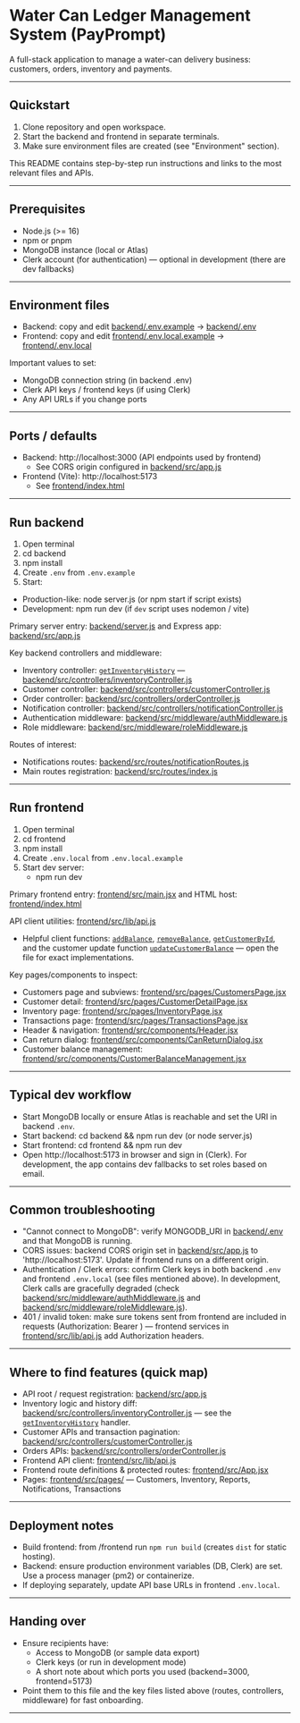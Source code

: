 # Water Can Ledger Management System (PayPrompt)

A full-stack application to manage a water-can delivery business: customers, orders, inventory and payments.

---

## Quickstart

1. Clone repository and open workspace.
2. Start the backend and frontend in separate terminals.
3. Make sure environment files are created (see "Environment" section).

This README contains step-by-step run instructions and links to the most relevant files and APIs.

---

## Prerequisites

- Node.js (>= 16)
- npm or pnpm
- MongoDB instance (local or Atlas)
- Clerk account (for authentication) — optional in development (there are dev fallbacks)

---

## Environment files

- Backend: copy and edit [backend/.env.example](backend/.env.example) -> [backend/.env](backend/.env)
- Frontend: copy and edit [frontend/.env.local.example](frontend/.env.local.example) -> [frontend/.env.local](frontend/.env.local)

Important values to set:
- MongoDB connection string (in backend .env)
- Clerk API keys / frontend keys (if using Clerk)
- Any API URLs if you change ports

---

## Ports / defaults

- Backend: http://localhost:3000 (API endpoints used by frontend)
  - See CORS origin configured in [backend/src/app.js](backend/src/app.js)
- Frontend (Vite): http://localhost:5173
  - See [frontend/index.html](frontend/index.html)

---

## Run backend

1. Open terminal
2. cd backend
3. npm install
4. Create `.env` from `.env.example`
5. Start:

- Production-like: node server.js (or npm start if script exists)
- Development: npm run dev (if `dev` script uses nodemon / vite)

Primary server entry: [backend/server.js](backend/server.js) and Express app: [backend/src/app.js](backend/src/app.js)

Key backend controllers and middleware:
- Inventory controller: [`getInventoryHistory`](backend/src/controllers/inventoryController.js) — [backend/src/controllers/inventoryController.js](backend/src/controllers/inventoryController.js)
- Customer controller: [backend/src/controllers/customerController.js](backend/src/controllers/customerController.js)
- Order controller: [backend/src/controllers/orderController.js](backend/src/controllers/orderController.js)
- Notification controller: [backend/src/controllers/notificationController.js](backend/src/controllers/notificationController.js)
- Authentication middleware: [backend/src/middleware/authMiddleware.js](backend/src/middleware/authMiddleware.js)
- Role middleware: [backend/src/middleware/roleMiddleware.js](backend/src/middleware/roleMiddleware.js)

Routes of interest:
- Notifications routes: [backend/src/routes/notificationRoutes.js](backend/src/routes/notificationRoutes.js)
- Main routes registration: [backend/src/routes/index.js](backend/src/routes/index.js)

---

## Run frontend

1. Open terminal
2. cd frontend
3. npm install
4. Create `.env.local` from `.env.local.example`
5. Start dev server:
   - npm run dev

Primary frontend entry: [frontend/src/main.jsx](frontend/src/main.jsx) and HTML host: [frontend/index.html](frontend/index.html)

API client utilities: [frontend/src/lib/api.js](frontend/src/lib/api.js)
- Helpful client functions: [`addBalance`](frontend/src/lib/api.js), [`removeBalance`](frontend/src/lib/api.js), [`getCustomerById`](frontend/src/lib/api.js), and the customer update function [`updateCustomerBalance`](frontend/src/lib/api.js) — open the file for exact implementations.

Key pages/components to inspect:
- Customers page and subviews: [frontend/src/pages/CustomersPage.jsx](frontend/src/pages/CustomersPage.jsx)
- Customer detail: [frontend/src/pages/CustomerDetailPage.jsx](frontend/src/pages/CustomerDetailPage.jsx)
- Inventory page: [frontend/src/pages/InventoryPage.jsx](frontend/src/pages/InventoryPage.jsx)
- Transactions page: [frontend/src/pages/TransactionsPage.jsx](frontend/src/pages/TransactionsPage.jsx)
- Header & navigation: [frontend/src/components/Header.jsx](frontend/src/components/Header.jsx)
- Can return dialog: [frontend/src/components/CanReturnDialog.jsx](frontend/src/components/CanReturnDialog.jsx)
- Customer balance management: [frontend/src/components/CustomerBalanceManagement.jsx](frontend/src/components/CustomerBalanceManagement.jsx)

---

## Typical dev workflow

- Start MongoDB locally or ensure Atlas is reachable and set the URI in backend `.env`.
- Start backend: cd backend && npm run dev (or node server.js)
- Start frontend: cd frontend && npm run dev
- Open http://localhost:5173 in browser and sign in (Clerk). For development, the app contains dev fallbacks to set roles based on email.

---

## Common troubleshooting

- "Cannot connect to MongoDB": verify MONGODB_URI in [backend/.env](backend/.env) and that MongoDB is running.
- CORS issues: backend CORS origin set in [backend/src/app.js](backend/src/app.js) to 'http://localhost:5173'. Update if frontend runs on a different origin.
- Authentication / Clerk errors: confirm Clerk keys in both backend `.env` and frontend `.env.local` (see files mentioned above). In development, Clerk calls are gracefully degraded (check [backend/src/middleware/authMiddleware.js](backend/src/middleware/authMiddleware.js) and [backend/src/middleware/roleMiddleware.js](backend/src/middleware/roleMiddleware.js)).
- 401 / invalid token: make sure tokens sent from frontend are included in requests (Authorization: Bearer <token>) — frontend services in [frontend/src/lib/api.js](frontend/src/lib/api.js) add Authorization headers.

---

## Where to find features (quick map)

- API root / request registration: [backend/src/app.js](backend/src/app.js)
- Inventory logic and history diff: [backend/src/controllers/inventoryController.js](backend/src/controllers/inventoryController.js) — see the [`getInventoryHistory`](backend/src/controllers/inventoryController.js) handler.
- Customer APIs and transaction pagination: [backend/src/controllers/customerController.js](backend/src/controllers/customerController.js)
- Orders APIs: [backend/src/controllers/orderController.js](backend/src/controllers/orderController.js)
- Frontend API client: [frontend/src/lib/api.js](frontend/src/lib/api.js)
- Frontend route definitions & protected routes: [frontend/src/App.jsx](frontend/src/App.jsx)
- Pages: [frontend/src/pages/](frontend/src/pages/) — Customers, Inventory, Reports, Notifications, Transactions

---

## Deployment notes

- Build frontend: from /frontend run `npm run build` (creates `dist` for static hosting).
- Backend: ensure production environment variables (DB, Clerk) are set. Use a process manager (pm2) or containerize.
- If deploying separately, update API base URLs in frontend `.env.local`.

---

## Handing over

- Ensure recipients have:
  - Access to MongoDB (or sample data export)
  - Clerk keys (or run in development mode)
  - A short note about which ports you used (backend=3000, frontend=5173)
- Point them to this file and the key files listed above (routes, controllers, middleware) for fast onboarding.

---
